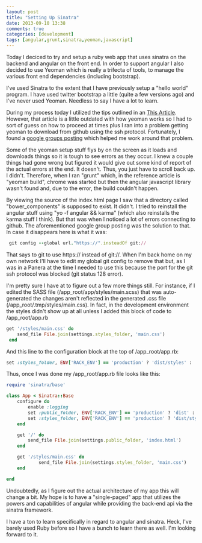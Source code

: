 ```yaml
---
layout: post
title: "Setting Up Sinatra"
date: 2013-09-10 13:38
comments: true
categories: [development]
tags: [angular,grunt,sinatra,yeoman,javascript]
---
```

Today I deciced to try and setup a ruby web app that uses sinatra on the backend and angular on the front end. In order to support angular I also decided to use Yeoman which is really a trifecta of tools, to manage the various front end dependencies (including bootstrap).

I've used Sinatra to the extent that I have previously setup a "hello world" program. I have used twitter bootstrap a little (quite a few versions ago) and I've never used Yeoman. Needless to say I have a lot to learn.

During my process today I utilized the tips outlined in an [This Article](http://spiritmachineblog.tumblr.com/post/39064480937/a-simple-openlayers-app-with-yeoman-sinatra-mongodb). However, that article is a little outdated with how yeoman works so I had to sort of guess on how to proceed at times plus I ran into a problem getting yeoman to download from github using the ssh protocol. Fortunately, I found a [google groups posting](https://groups.google.com/forum/#!msg/yeoman-dev/SgWH0nObEb8/tmjzaLmWgJwJ) which helped me work around that problem.

Some of the yeoman setup stuff flys by on the screen as it loads and downloads things so it is tough to see errors as they occur. I knew a couple things had gone wrong but figured it would give out some kind of report of the actual errors at the end. It doesn't. Thus, you just have to scroll back up. I didn't. Therefore, when I ran "grunt" which, in the reference article is "yeoman build", chrome was started but then the angular javascript library wasn't found and, due to the error, the build couldn't happen.

By viewing the source of the index.html page I saw that a directory called "bower_components" is supposed to exist. It didn't. I tried to reinstall the angular stuff using "yo -f angular && karma" (which also reinstalls the karma stuff I think). But that was when I noticed a lot of errors connecting to github. The aforementioned google group posting was the solution to that. In case it disappears here is what it was:


```ruby
 git config --global url."https://".insteadOf git://

```


 That says to git to use https:// instead of git://. When I'm back home on my own network I'll have to edit my global git config to remove that but, as I was in a Panera at the time I needed to use this because the port for the git ssh protocol was blocked (git status 128 error).

I'm pretty sure I have at to figure out a few more things still. For instance, if I edited the SASS file (/app_root/app/styles/main.scss) that was auto-generated the changes aren't reflected in the generated .css file (/app_root/.tmp/styles/main.css). In fact, in the development environment the styles didn't show up at all unless I added this block of code to /app_root/app.rb


```ruby
get '/styles/main.css' do
	send_file File.join(settings.styles_folder, 'main.css')
 end

```


And this line to the configuration block at the top of /app_root/app.rb:


```ruby
set :styles_folder, ENV['RACK_ENV'] == 'production' ? 'dist/styles' : '.tmp/styles';

```


Thus, once I was done my /app_root/app.rb file looks like this:


```ruby
require 'sinatra/base'

class App < Sinatra::Base
	configure do
		enable :logging
		set :public_folder, ENV['RACK_ENV'] == 'production' ? 'dist' : 'app'
		set :styles_folder, ENV['RACK_ENV'] == 'production' ? 'dist/styles' : '.tmp/styles';
	end

	get '/' do
		send_file File.join(settings.public_folder, 'index.html')
	end

	get '/styles/main.css' do
			send_file File.join(settings.styles_folder, 'main.css')
	end

end

```


Undoubtedly, as I figure out the actual architecture of my app this will change a bit. My hope is to have a "single-paged" app that utilizes the powers and capabilities of angular while providing the back-end api via the sinatra framework.

I have a ton to learn specifically in regard to angular and sinatra. Heck, I've barely used Ruby before so I have a bunch to learn there as well. I'm looking forward to it.
